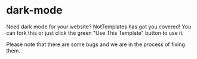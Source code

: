 # dark-mode
Need dark mode for your website? NotTemplates has got you covered! You can fork this or just click the green "Use This Template" button to use it.

Please note that there are some bugs and we are in the process of fixing them.
